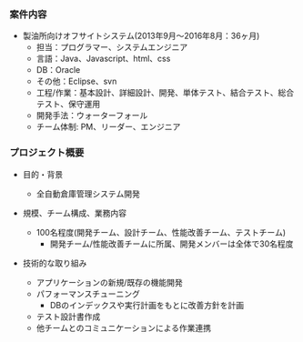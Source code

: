 ### 案件内容
- 製油所向けオフサイトシステム(2013年9月〜2016年8月：36ヶ月)
  - 担当：プログラマー、システムエンジニア
  - 言語：Java、Javascript、html、css
  - DB：Oracle
  - その他：Eclipse、svn
  - 工程/作業：基本設計、詳細設計、開発、単体テスト、結合テスト、総合テスト、保守運用
  - 開発手法：ウォーターフォール
  - チーム体制: PM、リーダー、エンジニア

### プロジェクト概要
- 目的・背景
  - 全自動倉庫管理システム開発

- 規模、チーム構成、業務内容
  - 100名程度(開発チーム、設計チーム、性能改善チーム、テストチーム)
    - 開発チーム/性能改善チームに所属、開発メンバーは全体で30名程度

- 技術的な取り組み
  - アプリケーションの新規/既存の機能開発
  - パフォーマンスチューニング
    - DBのインデックスや実行計画をもとに改善方針を計画
  - テスト設計書作成
  - 他チームとのコミュニケーションによる作業連携